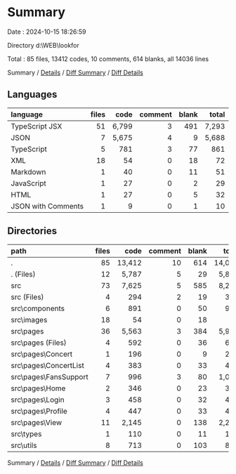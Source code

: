 # Summary

Date : 2024-10-15 18:26:59

Directory d:\\WEB\\lookfor

Total : 85 files,  13412 codes, 10 comments, 614 blanks, all 14036 lines

Summary / [Details](details.md) / [Diff Summary](diff.md) / [Diff Details](diff-details.md)

## Languages
| language | files | code | comment | blank | total |
| :--- | ---: | ---: | ---: | ---: | ---: |
| TypeScript JSX | 51 | 6,799 | 3 | 491 | 7,293 |
| JSON | 7 | 5,675 | 4 | 9 | 5,688 |
| TypeScript | 5 | 781 | 3 | 77 | 861 |
| XML | 18 | 54 | 0 | 18 | 72 |
| Markdown | 1 | 40 | 0 | 11 | 51 |
| JavaScript | 1 | 27 | 0 | 2 | 29 |
| HTML | 1 | 27 | 0 | 5 | 32 |
| JSON with Comments | 1 | 9 | 0 | 1 | 10 |

## Directories
| path | files | code | comment | blank | total |
| :--- | ---: | ---: | ---: | ---: | ---: |
| . | 85 | 13,412 | 10 | 614 | 14,036 |
| . (Files) | 12 | 5,787 | 5 | 29 | 5,821 |
| src | 73 | 7,625 | 5 | 585 | 8,215 |
| src (Files) | 4 | 294 | 2 | 19 | 315 |
| src\\components | 6 | 891 | 0 | 50 | 941 |
| src\\images | 18 | 54 | 0 | 18 | 72 |
| src\\pages | 36 | 5,563 | 3 | 384 | 5,950 |
| src\\pages (Files) | 4 | 592 | 0 | 36 | 628 |
| src\\pages\\Concert | 1 | 196 | 0 | 9 | 205 |
| src\\pages\\ConcertList | 4 | 383 | 0 | 33 | 416 |
| src\\pages\\FansSupport | 7 | 996 | 3 | 80 | 1,079 |
| src\\pages\\Home | 2 | 346 | 0 | 23 | 369 |
| src\\pages\\Login | 3 | 458 | 0 | 32 | 490 |
| src\\pages\\Profile | 4 | 447 | 0 | 33 | 480 |
| src\\pages\\View | 11 | 2,145 | 0 | 138 | 2,283 |
| src\\types | 1 | 110 | 0 | 11 | 121 |
| src\\utils | 8 | 713 | 0 | 103 | 816 |

Summary / [Details](details.md) / [Diff Summary](diff.md) / [Diff Details](diff-details.md)